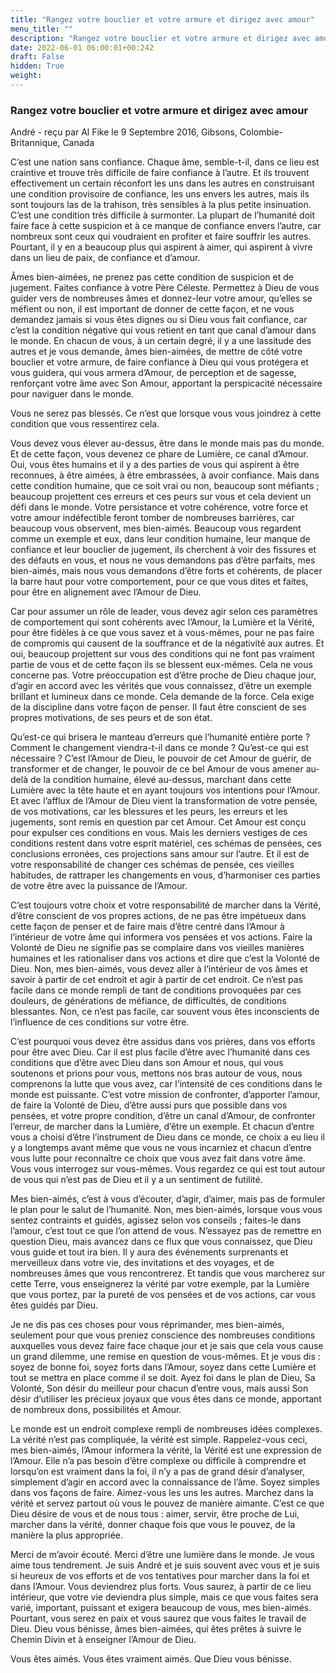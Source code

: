 ```yaml
---
title: "Rangez votre bouclier et votre armure et dirigez avec amour"
menu_title: ""
description: "Rangez votre bouclier et votre armure et dirigez avec amour"
date: 2022-06-01 06:00:01+00:242
draft: False
hidden: True
weight:
---
```

### Rangez votre bouclier et votre armure et dirigez avec amour

André - reçu par Al Fike le 9 Septembre 2016, Gibsons, Colombie-Britannique, Canada

C’est une nation sans confiance. Chaque âme, semble-t-il, dans ce lieu est craintive et trouve très difficile de faire confiance à l’autre. Et ils trouvent effectivement un certain réconfort les uns dans les autres en construisant une condition provisoire de confiance, les uns envers les autres, mais ils sont toujours las de la trahison, très sensibles à la plus petite insinuation. C’est une condition très difficile à surmonter. La plupart de l’humanité doit faire face à cette suspicion et à ce manque de confiance envers l’autre, car nombreux sont ceux qui voudraient en profiter et faire souffrir les autres. Pourtant, il y en a beaucoup plus qui aspirent à aimer, qui aspirent à vivre dans un lieu de paix, de confiance et d’amour.

Âmes bien-aimées, ne prenez pas cette condition de suspicion et de jugement. Faites confiance à votre Père Céleste. Permettez à Dieu de vous guider vers de nombreuses âmes et donnez-leur votre amour, qu’elles se méfient ou non, il est important de donner de cette façon, et ne vous demandez jamais si vous êtes dignes ou si Dieu vous fait confiance, car c’est la condition négative qui vous retient en tant que canal d’amour dans le monde. En chacun de vous, à un certain degré, il y a une lassitude des autres et je vous demande, âmes bien-aimées, de mettre de côté votre bouclier et votre armure, de faire confiance à Dieu qui vous protégera et vous guidera, qui vous armera d’Amour, de perception et de sagesse, renforçant votre âme avec Son Amour, apportant la perspicacité nécessaire pour naviguer dans le monde.

Vous ne serez pas blessés. Ce n’est que lorsque vous vous joindrez à cette condition que vous ressentirez cela.

Vous devez vous élever au-dessus, être dans le monde mais pas du monde. Et de cette façon, vous devenez ce phare de Lumière, ce canal d’Amour. Oui, vous êtes humains et il y a des parties de vous qui aspirent à être reconnues, à être aimées, à être embrassées, à avoir confiance. Mais dans cette condition humaine, que ce soit vrai ou non, beaucoup sont méfiants ; beaucoup projettent ces erreurs et ces peurs sur vous et cela devient un défi dans le monde. Votre persistance et votre cohérence, votre force et votre amour indéfectible feront tomber de nombreuses barrières, car beaucoup vous observent, mes bien-aimés. Beaucoup vous regardent comme un exemple et eux, dans leur condition humaine, leur manque de confiance et leur bouclier de jugement, ils cherchent à voir des fissures et des défauts en vous, et nous ne vous demandons pas d’être parfaits, mes bien-aimés, mais nous vous demandons d’être forts et cohérents, de placer la barre haut pour votre comportement, pour ce que vous dites et faites, pour être en alignement avec l’Amour de Dieu.

Car pour assumer un rôle de leader, vous devez agir selon ces paramètres de comportement qui sont cohérents avec l’Amour, la Lumière et la Vérité, pour être fidèles à ce que vous savez et à vous-mêmes, pour ne pas faire de compromis qui causent de la souffrance et de la négativité aux autres. Et oui, beaucoup projettent sur vous des conditions qui ne font pas vraiment partie de vous et de cette façon ils se blessent eux-mêmes. Cela ne vous concerne pas. Votre préoccupation est d’être proche de Dieu chaque jour, d’agir en accord avec les vérités que vous connaissez, d’être un exemple brillant et lumineux dans ce monde. Cela demande de la force. Cela exige de la discipline dans votre façon de penser. Il faut être conscient de ses propres motivations, de ses peurs et de son état.

Qu’est-ce qui brisera le manteau d’erreurs que l’humanité entière porte ? Comment le changement viendra-t-il dans ce monde ? Qu’est-ce qui est nécessaire ? C’est l’Amour de Dieu, le pouvoir de cet Amour de guérir, de transformer et de changer, le pouvoir de ce bel Amour de vous amener au-delà de la condition humaine, élevé au-dessus, marchant dans cette Lumière avec la tête haute et en ayant toujours vos intentions pour l’Amour. Et avec l’afflux de l’Amour de Dieu vient la transformation de votre pensée, de vos motivations, car les blessures et les peurs, les erreurs et les jugements, sont remis en question par cet Amour. Cet Amour est conçu pour expulser ces conditions en vous. Mais les derniers vestiges de ces conditions restent dans votre esprit matériel, ces schémas de pensées, ces conclusions erronées, ces projections sans amour sur l’autre. Et il est de votre responsabilité de changer ces schémas de pensée, ces vieilles habitudes, de rattraper les changements en vous, d’harmoniser ces parties de votre être avec la puissance de l’Amour.

C’est toujours votre choix et votre responsabilité de marcher dans la Vérité, d’être conscient de vos propres actions, de ne pas être impétueux dans cette façon de penser et de faire mais d’être centré dans l’Amour à l’intérieur de votre âme qui informera vos pensées et vos actions. Faire la Volonté de Dieu ne signifie pas se complaire dans vos vieilles manières humaines et les rationaliser dans vos actions et dire que c’est la Volonté de Dieu. Non, mes bien-aimés, vous devez aller à l’intérieur de vos âmes et savoir à partir de cet endroit et agir à partir de cet endroit. Ce n’est pas facile dans ce monde rempli de tant de conditions provoquées par ces douleurs, de générations de méfiance, de difficultés, de conditions blessantes. Non, ce n’est pas facile, car souvent vous êtes inconscients de l’influence de ces conditions sur votre être.

C’est pourquoi vous devez être assidus dans vos prières, dans vos efforts pour être avec Dieu. Car il est plus facile d’être avec l’humanité dans ces conditions que d’être avec Dieu dans son Amour et nous, qui vous soutenons et prions pour vous, mettons nos bras autour de vous, nous comprenons la lutte que vous avez, car l’intensité de ces conditions dans le monde est puissante. C’est votre mission de confronter, d’apporter l’amour, de faire la Volonté de Dieu, d’être aussi purs que possible dans vos pensées, et votre propre condition, d’être un canal d’Amour, de confronter l’erreur, de marcher dans la Lumière, d’être un exemple. Et chacun d’entre vous a choisi d’être l’instrument de Dieu dans ce monde, ce choix a eu lieu il y a longtemps avant même que vous ne vous incarniez et chacun d’entre vous lutte pour reconnaître ce choix que vous avez fait dans votre âme. Vous vous interrogez sur vous-mêmes. Vous regardez ce qui est tout autour de vous qui n’est pas de Dieu et il y a un sentiment de futilité.

Mes bien-aimés, c’est à vous d’écouter, d’agir, d’aimer, mais pas de formuler le plan pour le salut de l’humanité. Non, mes bien-aimés, lorsque vous vous sentez contraints et guidés, agissez selon vos conseils ; faites-le dans l’amour, c’est tout ce que l’on attend de vous. N’essayez pas de remettre en question Dieu, mais avancez dans ce flux que vous connaissez, que Dieu vous guide et tout ira bien. Il y aura des événements surprenants et merveilleux dans votre vie, des invitations et des voyages, et de nombreuses âmes que vous rencontrerez. Et tandis que vous marcherez sur cette Terre, vous enseignerez la vérité par votre exemple, par la Lumière que vous portez, par la pureté de vos pensées et de vos actions, car vous êtes guidés par Dieu.

Je ne dis pas ces choses pour vous réprimander, mes bien-aimés, seulement pour que vous preniez conscience des nombreuses conditions auxquelles vous devez faire face chaque jour et je sais que cela vous cause un grand dilemme, une remise en question de vous-mêmes. Et je vous dis : soyez de bonne foi, soyez forts dans l’Amour, soyez dans cette Lumière et tout se mettra en place comme il se doit. Ayez foi dans le plan de Dieu, Sa Volonté, Son désir du meilleur pour chacun d’entre vous, mais aussi Son désir d’utiliser les précieux joyaux que vous êtes dans ce monde, apportant de nombreux dons, possibilités et Amour.

Le monde est un endroit complexe rempli de nombreuses idées complexes. La vérité n’est pas compliquée, la vérité est simple. Rappelez-vous ceci, mes bien-aimés, l’Amour informera la vérité, la Vérité est une expression de l’Amour. Elle n’a pas besoin d’être complexe ou difficile à comprendre et lorsqu’on est vraiment dans la foi, il n’y a pas de grand désir d’analyser, simplement d’agir en accord avec la connaissance de l’âme. Soyez simples dans vos façons de faire. Aimez-vous les uns les autres. Marchez dans la vérité et servez partout où vous le pouvez de manière aimante. C’est ce que Dieu désire de vous et de nous tous : aimer, servir, être proche de Lui, marcher dans la vérité, donner chaque fois que vous le pouvez, de la manière la plus appropriée.

Merci de m’avoir écouté. Merci d’être une lumière dans le monde. Je vous aime tous tendrement. Je suis André et je suis souvent avec vous et je suis si heureux de vos efforts et de vos tentatives pour marcher dans la foi et dans l’Amour. Vous deviendrez plus forts. Vous saurez, à partir de ce lieu intérieur, que votre vie deviendra plus simple, mais ce que vous faites sera varié, important, puissant et exigera beaucoup de vous, mes bien-aimés. Pourtant, vous serez en paix et vous saurez que vous faites le travail de Dieu. Dieu vous bénisse, âmes bien-aimées, qui êtes prêtes à suivre le Chemin Divin et à enseigner l’Amour de Dieu.

Vous êtes aimés. Vous êtes vraiment aimés. Que Dieu vous bénisse.



